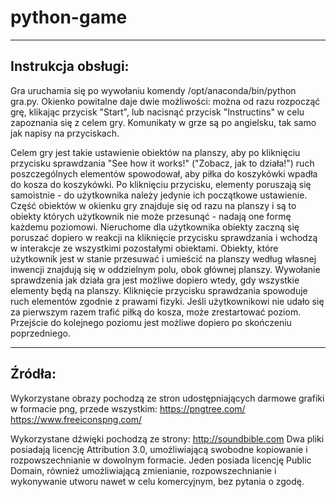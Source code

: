 # python-game

----------------------------------
Instrukcja obsługi:
----------------------------------
Gra uruchamia się po wywołaniu komendy /opt/anaconda/bin/python gra.py. Okienko powitalne daje dwie możliwości: można od razu rozpocząć grę, klikając przycisk "Start", lub nacisnąć przycisk "Instructins" w celu zapoznania się z celem gry. Komunikaty w grze są po angielsku, tak samo jak napisy na przyciskach.

Celem gry jest takie ustawienie obiektów na planszy, aby po kliknięciu przycisku sprawdzania "See how it works!" ("Zobacz, jak to działa!") ruch poszczególnych elementów spowodował, aby piłka do koszykówki wpadła do kosza do koszykówki. Po kliknięciu przycisku, elementy poruszają się samoistnie - do użytkownika należy jedynie ich początkowe ustawienie. 
Część obiektów w okienku gry znajduje się od razu na planszy i są to obiekty których użytkownik nie może przesunąć - nadają one formę każdemu poziomowi. Nieruchome dla użytkownika obiekty zaczną się poruszać dopiero w reakcji na kliknięcie przycisku sprawdzania i wchodzą w interakcje ze wszystkimi pozostałymi obiektami.
Obiekty, które użytkownik jest w stanie przesuwać i umieścić na planszy według własnej inwencji znajdują się w oddzielnym polu, obok głównej planszy. 
Wywołanie sprawdzenia jak działa gra jest możliwe dopiero wtedy, gdy wszystkie elementy będą na planszy. Kliknięcie przycisku sprawdzania spowoduje ruch elementów zgodnie z prawami fizyki.
Jeśli użytkownikowi nie udało się za pierwszym razem trafić piłką do kosza, może zrestartować poziom. Przejście do kolejnego poziomu jest możliwe dopiero po skończeniu poprzedniego.

----------------------------------
Źródła:
----------------------------------

Wykorzystane obrazy pochodzą ze stron udostępniających darmowe grafiki w formacie png, przede wszystkim:
https://pngtree.com/
https://www.freeiconspng.com/

Wykorzystane dźwięki pochodzą ze strony:
http://soundbible.com 
Dwa pliki posiadają licencję Attribution 3.0, umożliwiającą swobodne kopiowanie i rozpowszechnianie w dowolnym formacie.
Jeden posiada licencję Public Domain, również umożliwiającą zmienianie, rozpowszechnianie i wykonywanie utworu nawet w celu komercyjnym, bez pytania o zgodę.


